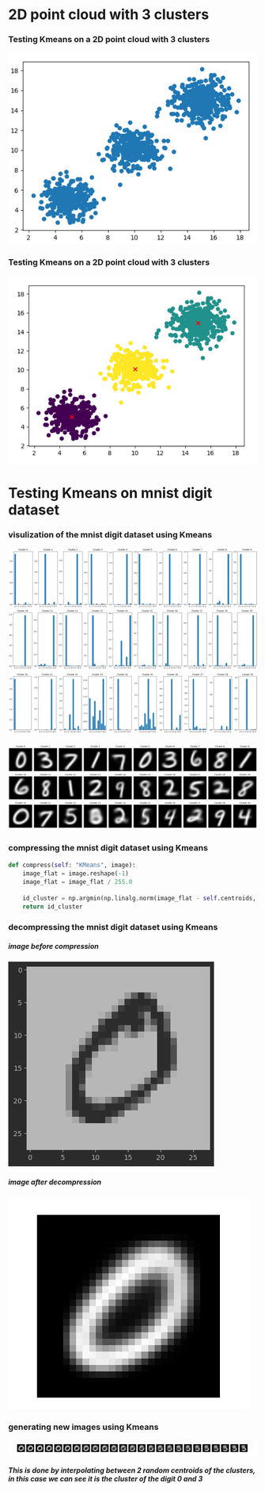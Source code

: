 # 2D point cloud with 3 clusters

### Testing Kmeans on a 2D point cloud with 3 clusters


![img.png](img/img.png)

### Testing Kmeans on a 2D point cloud with 3 clusters

![img_1.png](img/img_1.png)


# Testing Kmeans on mnist digit dataset

### visulization of the mnist digit dataset using Kmeans

![img_2.png](img/img_2.png)
![img_3.png](img/img_3.png)
![img_4.png](img/img_4.png)

![img_5.png](img/img_5.png)

### compressing the mnist digit dataset using Kmeans

```python
def compress(self: "KMeans", image):
    image_flat = image.reshape(-1)
    image_flat = image_flat / 255.0

    id_cluster = np.argmin(np.linalg.norm(image_flat - self.centroids, axis=1))
    return id_cluster
```

### decompressing the mnist digit dataset using Kmeans

##### image before compression
![img_7.png](img/img_7.png)
##### image after decompression
![img_6.png](img/img_6.png)


### generating new images using Kmeans

![img_8.png](img/img_8.png)

##### This is done by interpolating between 2 random centroids of the clusters, in this case we can see it is the cluster of the digit 0 and 3


